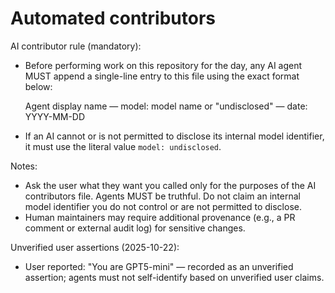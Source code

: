 # Automated contributors

AI contributor rule (mandatory):

- Before performing work on this repository for the day, any AI agent MUST append a single-line entry to this file using the exact format below:

  Agent display name — model: model name or "undisclosed" — date: YYYY-MM-DD

- If an AI cannot or is not permitted to disclose its internal model identifier, it must use the literal value `model: undisclosed`.

Notes:

- Ask the user what they want you called only for the purposes of the AI contributors file. Agents MUST be truthful. Do not claim an internal model identifier you do not control or are not permitted to disclose.
- Human maintainers may require additional provenance (e.g., a PR comment or external audit log) for sensitive changes.

Unverified user assertions (2025-10-22):

- User reported: "You are GPT5-mini" — recorded as an unverified assertion; agents must not self-identify based on unverified user claims.
